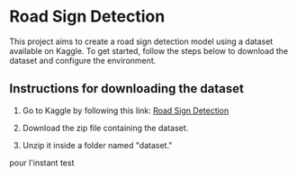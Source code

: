 # Road Sign Detection

This project aims to create a road sign detection model using a dataset available on Kaggle. To get started, follow the steps below to download the dataset and configure the environment.

## Instructions for downloading the dataset

1. Go to Kaggle by following this link: [Road Sign Detection](https://www.kaggle.com/datasets/andrewmvd/road-sign-detection)

2. Download the zip file containing the dataset.

3. Unzip it inside a folder named "dataset."






pour l'instant test